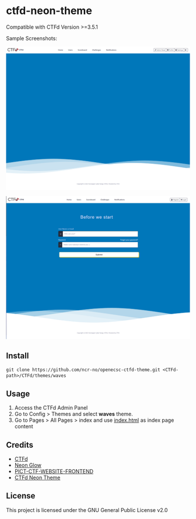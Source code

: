 # ctfd-neon-theme
Compatible with CTFd Version >=3.5.1

Sample Screenshots:

 ![Index Page](screenshots/index.png "Index Page")
 
 ![Login Page](screenshots/login.png "Login Page")

## Install
```
git clone https://github.com/ncr-no/openecsc-ctfd-theme.git <CTFd-path>/CTFd/themes/waves
```

## Usage
1. Access the CTFd Admin Panel
2. Go to Config > Themes and select **waves** theme.
3. Go to Pages > All Pages > index and use [index.html](https://github.com/ncr-no/openecsc-ctfd-theme/blob/master/templates/index.html) as index page content

## Credits
* [CTFd](https://github.com/CTFd/CTFd)
* [Neon Glow](https://hackerthemes.com/bootstrap-themes/demo/neon-glow) 
* [PICT-CTF-WEBSITE-FRONTEND](https://github.com/ashawe/PICT-CTF-WEBSITE-FRONTEND)
* [CTFd Neon Theme](https://github.com/chainflag/ctfd-neon-theme.git)

## License
This project is licensed under the GNU General Public License v2.0
